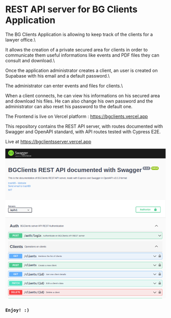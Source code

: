 # REST API server for BG Clients Application

The BG Clients Application is allowing to keep track of the clients for a lawyer office.\

It allows the creation of a private secured area for clients in order to communicate them useful informations like events and PDF files they can consult and download.\

Once the application administrator creates a client, an user is created on Supabase with his email and a default password.\

The administrator can enter events and files for clients.\

When a client connects, he can view his informations on his secured area and download his files. He can also change his own password and the administrator can also reset his password to the default one.

The Frontend is live on Vercel platform : https://bgclients.vercel.app

This repository contains the REST API server, with routes documented with Swagger and OpenAPI standard, with API routes tested with Cypress E2E.

Live at https://bgclientsserver.vercel.app

![Query](./Screenshot.png)

### `Enjoy! :)`

